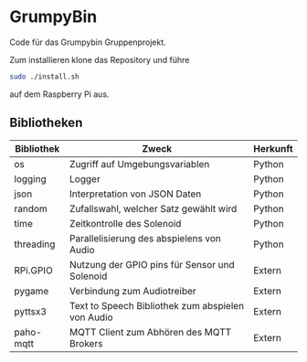 # GrumpyBin

Code für das  Grumpybin Gruppenprojekt.

Zum installieren klone das Repository und führe 

```bash
sudo ./install.sh
```

auf dem Raspberry Pi aus.

## Bibliotheken
|Bibliothek|Zweck|Herkunft|
|---|---|---|
|os|Zugriff auf Umgebungsvariablen|Python|
|logging|Logger|Python|
|json|Interpretation von JSON Daten|Python|
|random|Zufallswahl, welcher Satz gewählt wird|Python|
|time|Zeitkontrolle des Solenoid|Python|
|threading|Parallelisierung des abspielens von Audio|Python|
|RPi.GPIO|Nutzung der GPIO pins für Sensor und Solenoid|Extern|
|pygame|Verbindung zum Audiotreiber|Extern|
|pyttsx3|Text to Speech Bibliothek zum abspielen von Audio|Extern|
|paho-mqtt|MQTT Client zum Abhören des MQTT Brokers|Extern|
